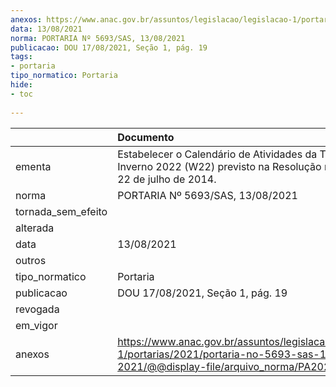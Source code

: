 ```yaml
---
anexos: https://www.anac.gov.br/assuntos/legislacao/legislacao-1/portarias/2021/portaria-no-5693-sas-13-08-2021/@@display-file/arquivo_norma/PA2021-5693.pdf
data: 13/08/2021
norma: PORTARIA Nº 5693/SAS, 13/08/2021
publicacao: DOU 17/08/2021, Seção 1, pág. 19
tags:
- portaria
tipo_normatico: Portaria
hide: 
- toc 
 
---
```


|                    | Documento                                                                                                                                            |
|:-------------------|:-----------------------------------------------------------------------------------------------------------------------------------------------------|
| ementa             | Estabelecer o Calendário de Atividades da Temporada de Inverno 2022 (W22) previsto na Resolução nº 338, de 22 de julho de 2014.                      |
| norma              | PORTARIA Nº 5693/SAS, 13/08/2021                                                                                                                     |
| tornada_sem_efeito |                                                                                                                                                      |
| alterada           |                                                                                                                                                      |
| data               | 13/08/2021                                                                                                                                           |
| outros             |                                                                                                                                                      |
| tipo_normatico     | Portaria                                                                                                                                             |
| publicacao         | DOU 17/08/2021, Seção 1, pág. 19                                                                                                                     |
| revogada           |                                                                                                                                                      |
| em_vigor           |                                                                                                                                                      |
| anexos             | https://www.anac.gov.br/assuntos/legislacao/legislacao-1/portarias/2021/portaria-no-5693-sas-13-08-2021/@@display-file/arquivo_norma/PA2021-5693.pdf |